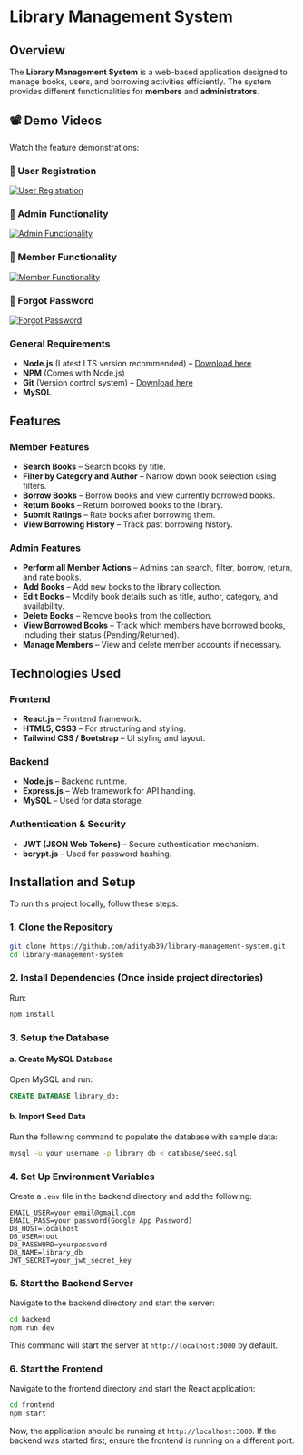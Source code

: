 
# Library Management System

## Overview

The **Library Management System** is a web-based application designed to manage books, users, and borrowing activities efficiently. The system provides different functionalities for **members** and **administrators**.

## 📽️ Demo Videos

Watch the feature demonstrations:

### 🔹 User Registration
[![User Registration](demos/user_registration.png)](demos/user_registration.mov)

### 🔹 Admin Functionality
[![Admin Functionality](demos/admin_functionality.png)](demos/admin_functionality.mov)

### 🔹 Member Functionality
[![Member Functionality](demos/member_functionality.png)](demos/member_functionality.mov)

### 🔹 Forgot Password
[![Forgot Password](demos/forgot_password.png)](demos/forgot_password.mov)

### General Requirements
- **Node.js** (Latest LTS version recommended) – [Download here](https://nodejs.org/)
- **NPM** (Comes with Node.js) 
- **Git** (Version control system) – [Download here](https://git-scm.com/)
- **MySQL**

## Features

### Member Features
- **Search Books** – Search books by title.
- **Filter by Category and Author** – Narrow down book selection using filters.
- **Borrow Books** – Borrow books and view currently borrowed books.
- **Return Books** – Return borrowed books to the library.
- **Submit Ratings** – Rate books after borrowing them.
- **View Borrowing History** – Track past borrowing history.

### Admin Features
- **Perform all Member Actions** – Admins can search, filter, borrow, return, and rate books.
- **Add Books** – Add new books to the library collection.
- **Edit Books** – Modify book details such as title, author, category, and availability.
- **Delete Books** – Remove books from the collection.
- **View Borrowed Books** – Track which members have borrowed books, including their status (Pending/Returned).
- **Manage Members** – View and delete member accounts if necessary.

## Technologies Used

### Frontend
- **React.js** – Frontend framework.
- **HTML5, CSS3** – For structuring and styling.
- **Tailwind CSS / Bootstrap** – UI styling and layout.

### Backend
- **Node.js** – Backend runtime.
- **Express.js** – Web framework for API handling.
- **MySQL**  – Used for data storage.

### Authentication & Security
- **JWT (JSON Web Tokens)** – Secure authentication mechanism.
- **bcrypt.js** – Used for password hashing.

## Installation and Setup

To run this project locally, follow these steps:

### 1. Clone the Repository

```bash
git clone https://github.com/adityab39/library-management-system.git
cd library-management-system
```

### 2. Install Dependencies (Once inside project directories)
Run:
```bash
npm install
```

### 3. Setup the Database
#### a. Create MySQL Database
Open MySQL and run:
```sql
CREATE DATABASE library_db;
```

#### b. Import Seed Data
Run the following command to populate the database with sample data:
```bash
mysql -u your_username -p library_db < database/seed.sql
```

### 4. Set Up Environment Variables
Create a `.env` file in the backend directory and add the following:
```env
EMAIL_USER=your email@gmail.com
EMAIL_PASS=your password(Google App Password)
DB_HOST=localhost
DB_USER=root
DB_PASSWORD=yourpassword
DB_NAME=library_db
JWT_SECRET=your_jwt_secret_key
```

### 5. Start the Backend Server
Navigate to the backend directory and start the server:
```bash
cd backend
npm run dev
```
This command will start the server at `http://localhost:3000` by default.

### 6. Start the Frontend
Navigate to the frontend directory and start the React application:
```bash
cd frontend
npm start
```

Now, the application should be running at `http://localhost:3000`. If the backend was started first, ensure the frontend is running on a different port.
